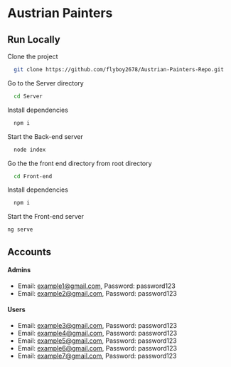 # Austrian Painters
## Run Locally

Clone the project

```bash
  git clone https://github.com/flyboy2678/Austrian-Painters-Repo.git
```

Go to the Server directory

```bash
  cd Server
```

Install dependencies

```bash
  npm i
```

Start the Back-end server

```bash
  node index
```

Go the the front end directory from root directory
```bash
  cd Front-end
```
Install dependencies
```bash
  npm i 
  ```
Start the Front-end server
```bash
ng serve
```



## Accounts
#### Admins
- Email: example1@gmail.com, Password: password123
- Email: example2@gmail.com, Password: password123
#### Users
- Email: example3@gmail.com, Password: password123
- Email: example4@gmail.com, Password: password123
- Email: example5@gmail.com, Password: password123
- Email: example6@gmail.com, Password: password123
- Email: example7@gmail.com, Password: password123
